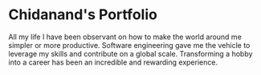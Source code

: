 # Chidanand's Portfolio

All my life I have been observant on how to make the world around me simpler or more productive. Software engineering gave me the vehicle to leverage my skills and contribute on a global scale. Transforming a hobby into a career has been an incredible and rewarding experience.